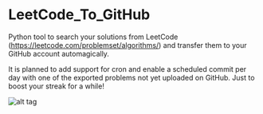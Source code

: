 # LeetCode_To_GitHub
Python tool to search your solutions from LeetCode (https://leetcode.com/problemset/algorithms/) and transfer them to your GitHub account automagically.

It is planned to add support for cron and enable a scheduled commit per day with one of the exported problems not yet uploaded on GitHub. Just to boost your streak for a while!

![alt tag](https://raw.githubusercontent.com/fabriziodemaria/LeetCode_To_GitHub/master/images/screen1.png)
